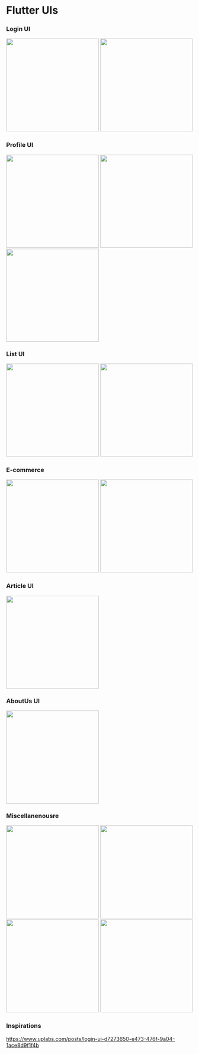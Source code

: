 # Flutter UIs

### Login UI

<img src= "screenshots/login-form1.png" width="250px"> <img src= "screenshots/login2.png" width="250px">

### Profile UI

<img src= "screenshots/card-profile.png" width="250px"> <img src= "screenshots/profile_card2.png" width="250px"> <img src= "screenshots/profile3.png" width="250px">

### List UI

<img src= "screenshots/schoolList.png" width="250px"> <img src= "screenshots/place list.png" width="250px">

### E-commerce

<img src= "screenshots/cart 1.png" width="250px"> <img src= "screenshots/product_detail1.png" width="250px">

### Article UI

<img src= "screenshots/newsarticle1.png" width="250px">

### AboutUs UI

<img src= "screenshots/about1.png" width="250px">

### Miscellanenousre

<img src= "screenshots/home_screen1.png" width="250px"> <img src= "screenshots/carpage1.png" width="250px"> <img src= "screenshots/carspec.png" width="250px"> <img src= "screenshots/home-page1.png" width="250px">

### Inspirations

https://www.uplabs.com/posts/login-ui-d7273650-e473-476f-9a04-1ace8d9f1f4b
